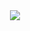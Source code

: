 <div align = "center">
<img src="http://ForTheBadge.com/images/badges/made-with-Java.svg?color=yellow">
</div>
